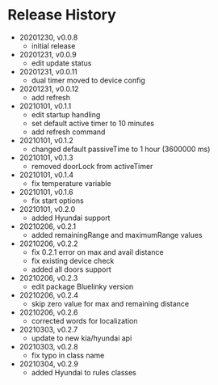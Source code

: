 # Release History

* 20201230, v0.0.8
	* initial release
* 20201231, v0.0.9
	* edit update status
* 20201231, v0.0.11
	* dual timer moved to device config
* 20201231, v0.0.12
	* add refresh
* 20210101, v0.1.1
	* edit startup handling
	* set default active timer to 10 minutes
	* add refresh command
* 20210101, v0.1.2
	* changed default passiveTime to 1 hour (3600000 ms)
* 20210101, v0.1.3
	* removed doorLock from activeTimer
* 20210101, v0.1.4
	* fix temperature variable
* 20210101, v0.1.6
	* fix start options
* 20210101, v0.2.0
	* added Hyundai support
* 20210206, v0.2.1
	* added remainingRange and maximumRange values
* 20210206, v0.2.2
	* fix 0.2.1 error on max and avail distance
	* fix existing device check
	* added all doors support
* 20210206, v0.2.3
	* edit package Bluelinky version
* 20210206, v0.2.4
	* skip zero value for max and remaining distance
* 20210206, v0.2.6
	* corrected words for localization
* 20210303, v0.2.7
	* update to new kia/hyundai api
* 20210303, v0.2.8
	* fix typo in class name
* 20210304, v0.2.9
	* added Hyundai to rules classes
